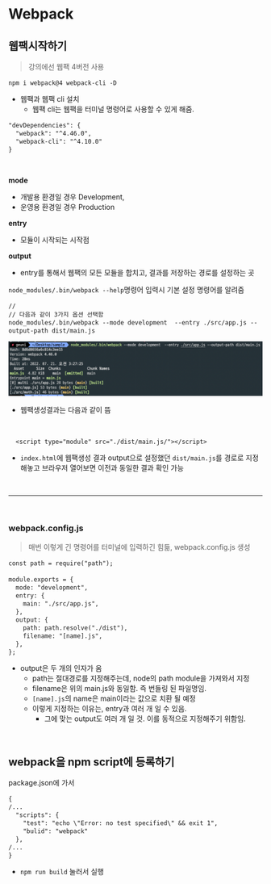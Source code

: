 # Webpack

## 웹팩시작하기

> 강의에선 웹팩 4버전 사용

```
npm i webpack@4 webpack-cli -D
```

- 웹팩과 웹팩 cli 설치
  - 웹팩 cli는 웹팩을 터미널 명령어로 사용할 수 있게 해줌.

```
"devDependencies": {
  "webpack": "^4.46.0",
  "webpack-cli": "^4.10.0"
}
```

<br>

**mode**

- 개발용 환경일 경우 Development,
- 운영용 환경일 경우 Production

**entry**

- 모듈이 시작되는 시작점

**output**

- entry를 통해서 웹팩의 모든 모듈을 합치고, 결과를 저장하는 경로를 설정하는 곳

`node_modules/.bin/webpack --help`명령어 입력시 기본 설정 명령어를 알려줌

```
//
// 다음과 같이 3가지 옵션 선택함
node_modules/.bin/webpack --mode development  --entry ./src/app.js --output-path dist/main.js
```

![웹팩생성](/screen/%EC%9B%B9%ED%8C%A9%EC%83%9D%EC%84%B1.png)

- 웹팩생성결과는 다음과 같이 뜸

<br>

```
  <script type="module" src="./dist/main.js/"></script>
```

- `index.html`에 웹팩생성 결과 output으로 설정했던 `dist/main.js`를 경로로 지정해놓고 브라우저 열어보면 이전과 동일한 결과 확인 가능

<br>

---

<br>

### webpack.config.js

> 매번 이렇게 긴 명령어를 터미널에 입력하긴 힘듦, webpack.config.js 생성

```JS
const path = require("path");

module.exports = {
  mode: "development",
  entry: {
    main: "./src/app.js",
  },
  output: {
    path: path.resolve("./dist"),
    filename: "[name].js",
  },
};
```

- output은 두 개의 인자가 옴
  - path는 절대경로를 지정해주는데, node의 path module을 가져와서 지정
  - filename은 위의 main.js와 동일함. 즉 번들링 된 파일명임.
  - `[name].js`의 name은 main이라는 값으로 치환 될 예정
  - 이렇게 지정하는 이유는, entry과 여러 개 일 수 있음.
    - 그에 맞는 output도 여러 개 일 것. 이를 동적으로 지정해주기 위함임.

<br>

## webpack을 npm script에 등록하기

package.json에 가서

```
{
/...
  "scripts": {
    "test": "echo \"Error: no test specified\" && exit 1",
    "bulid": "webpack"
  },
/...
}

```

- `npm run build` 눌러서 실행
